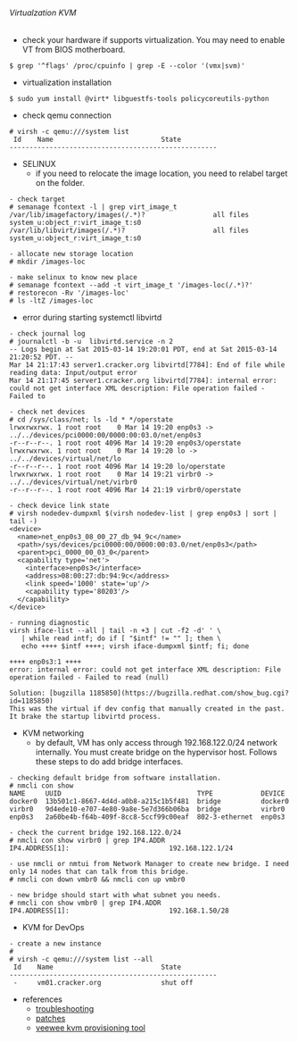 ###### Virtualzation KVM
* check your hardware if supports virtualization. You may need to enable VT from BIOS motherboard.
```
$ grep '^flags' /proc/cpuinfo | grep -E --color '(vmx|svm)'
```
* virtualization installation
```
$ sudo yum install @virt* libguestfs-tools policycoreutils-python
```
* check qemu connection
```
# virsh -c qemu:///system list
 Id    Name                           State
----------------------------------------------------
```
* SELINUX
  - if you need to relocate the image location, you need to relabel target on the folder.
```
- check target
# semanage fcontext -l | grep virt_image_t
/var/lib/imagefactory/images(/.*)?                 all files          system_u:object_r:virt_image_t:s0
/var/lib/libvirt/images(/.*)?                      all files          system_u:object_r:virt_image_t:s0

- allocate new storage location
# mkdir /images-loc

- make selinux to know new place
# semanage fcontext --add -t virt_image_t '/images-loc(/.*)?'
# restorecon -Rv '/images-loc'
# ls -ltZ /images-loc
```
* error during starting systemctl libvirtd 
```
- check journal log
# journalctl -b -u  libvirtd.service -n 2
-- Logs begin at Sat 2015-03-14 19:20:01 PDT, end at Sat 2015-03-14 21:20:52 PDT. --
Mar 14 21:17:43 server1.cracker.org libvirtd[7784]: End of file while reading data: Input/output error
Mar 14 21:17:45 server1.cracker.org libvirtd[7784]: internal error: could not get interface XML description: File operation failed - Failed to

- check net devices
# cd /sys/class/net; ls -ld * */operstate
lrwxrwxrwx. 1 root root    0 Mar 14 19:20 enp0s3 -> ../../devices/pci0000:00/0000:00:03.0/net/enp0s3
-r--r--r--. 1 root root 4096 Mar 14 19:20 enp0s3/operstate
lrwxrwxrwx. 1 root root    0 Mar 14 19:20 lo -> ../../devices/virtual/net/lo
-r--r--r--. 1 root root 4096 Mar 14 19:20 lo/operstate
lrwxrwxrwx. 1 root root    0 Mar 14 19:21 virbr0 -> ../../devices/virtual/net/virbr0
-r--r--r--. 1 root root 4096 Mar 14 21:19 virbr0/operstate

- check device link state
# virsh nodedev-dumpxml $(virsh nodedev-list | grep enp0s3 | sort | tail -)
<device>
  <name>net_enp0s3_08_00_27_db_94_9c</name>
  <path>/sys/devices/pci0000:00/0000:00:03.0/net/enp0s3</path>
  <parent>pci_0000_00_03_0</parent>
  <capability type='net'>
    <interface>enp0s3</interface>
    <address>08:00:27:db:94:9c</address>
    <link speed='1000' state='up'/>
    <capability type='80203'/>
  </capability>
</device>

- running diagnostic
virsh iface-list --all | tail -n +3 | cut -f2 -d' ' \
   | while read intf; do if [ "$intf" != "" ]; then \
   echo ++++ $intf ++++; virsh iface-dumpxml $intf; fi; done

++++ enp0s3:1 ++++
error: internal error: could not get interface XML description: File operation failed - Failed to read (null)

Solution: [bugzilla 1185850](https://bugzilla.redhat.com/show_bug.cgi?id=1185850)
This was the virtual if dev config that manually created in the past. It brake the startup libvirtd process.
```
* KVM networking
  - by default, VM has only access through 192.168.122.0/24 network internally. You must create bridge on the hypervisor host. Follows these steps to do add bridge interfaces.
```
- checking default bridge from software installation.
# nmcli con show
NAME     UUID                                  TYPE            DEVICE
docker0  13b501c1-8667-4d4d-a0b8-a215c1b5f481  bridge          docker0
virbr0   9d4ede10-e707-4e80-9a8e-5e7d366b06ba  bridge          virbr0
enp0s3   2a60be4b-f64b-409f-8cc8-5ccf99c00eaf  802-3-ethernet  enp0s3

- check the current bridge 192.168.122.0/24
# nmcli con show virbr0 | grep IP4.ADDR
IP4.ADDRESS[1]:                         192.168.122.1/24

- use nmcli or nmtui from Network Manager to create new bridge. I need only 14 nodes that can talk from this bridge.
# nmcli con down vmbr0 && nmcli con up vmbr0

- new bridge should start with what subnet you needs.
# nmcli con show vmbr0 | grep IP4.ADDR
IP4.ADDRESS[1]:                         192.168.1.50/28
```
* KVM for DevOps 
```
- create a new instance 
# 
# virsh -c qemu:///system list --all
 Id    Name                           State
----------------------------------------------------
 -     vm01.cracker.org               shut off
```
* references
  - [troubleshooting](https://access.redhat.com/documentation/en-US/Red_Hat_Enterprise_Linux/7/html/Virtualization_Deployment_and_Administration_Guide/sect-Troubleshooting-Common_libvirt_errors_and_troubleshooting.html)
  - [patches](https://rhn.redhat.com/errata/RHBA-2015-0427.html#Red%20Hat%20Enterprise%20Linux%20Server%20%28v.%207%29)
  - [veewee kvm provisioning tool](https://github.com/jedi4ever/veewee/blob/master/doc/kvm.md)
